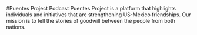 #Puentes Project Podcast
Puentes Project is a platform that highlights individuals and initiatives that are strengthening US-Mexico friendships.
Our mission is to tell the stories of goodwill between the people from both nations.
